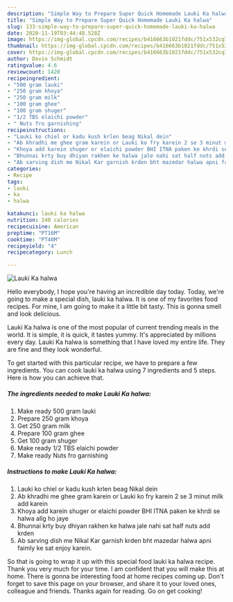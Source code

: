 ```yaml
---
description: "Simple Way to Prepare Super Quick Homemade Lauki Ka halwa"
title: "Simple Way to Prepare Super Quick Homemade Lauki Ka halwa"
slug: 133-simple-way-to-prepare-super-quick-homemade-lauki-ka-halwa
date: 2020-11-19T03:44:48.528Z
image: https://img-global.cpcdn.com/recipes/b416663b1021fddc/751x532cq70/lauki-ka-halwa-recipe-main-photo.jpg
thumbnail: https://img-global.cpcdn.com/recipes/b416663b1021fddc/751x532cq70/lauki-ka-halwa-recipe-main-photo.jpg
cover: https://img-global.cpcdn.com/recipes/b416663b1021fddc/751x532cq70/lauki-ka-halwa-recipe-main-photo.jpg
author: Devin Schmidt
ratingvalue: 4.6
reviewcount: 1420
recipeingredient:
- "500 gram lauki"
- "250 gram khoya"
- "250 gram milk"
- "100 gram ghee"
- "100 gram shuger"
- "1/2 TBS elaichi powder"
- " Nuts fro garnishing"
recipeinstructions:
- "Lauki ko chiel or kadu kush krlen beag Nikal dein"
- "Ab khradhi me ghee gram karein or Lauki ko fry karein 2 se 3 minut milk add karein"
- "Khoya add karein shuger or elaichi powder BHI ITNA paken ke khrdi se halwa allg ho jaye"
- "Bhunnai krty buy dhiyan rakhen ke halwa jale nahi sat half nuts add krden"
- "Ab sarving dish me Nikal Kar garnish krden bht mazedar halwa apni faimly ke sat enjoy karein."
categories:
- Recipe
tags:
- lauki
- ka
- halwa

katakunci: lauki ka halwa 
nutrition: 240 calories
recipecuisine: American
preptime: "PT16M"
cooktime: "PT40M"
recipeyield: "4"
recipecategory: Lunch

---
```



![Lauki Ka halwa](https://img-global.cpcdn.com/recipes/b416663b1021fddc/751x532cq70/lauki-ka-halwa-recipe-main-photo.jpg)

Hello everybody, I hope you're having an incredible day today. Today, we're going to make a special dish, lauki ka halwa. It is one of my favorites food recipes. For mine, I am going to make it a little bit tasty. This is gonna smell and look delicious.



Lauki Ka halwa is one of the most popular of current trending meals in the world. It is simple, it is quick, it tastes yummy. It's appreciated by millions every day. Lauki Ka halwa is something that I have loved my entire life. They are fine and they look wonderful.


To get started with this particular recipe, we have to prepare a few ingredients. You can cook lauki ka halwa using 7 ingredients and 5 steps. Here is how you can achieve that.

<!--inarticleads1-->

##### The ingredients needed to make Lauki Ka halwa:

1. Make ready 500 gram lauki
1. Prepare 250 gram khoya
1. Get 250 gram milk
1. Prepare 100 gram ghee
1. Get 100 gram shuger
1. Make ready 1/2 TBS elaichi powder
1. Make ready  Nuts fro garnishing




<!--inarticleads2-->

##### Instructions to make Lauki Ka halwa:

1. Lauki ko chiel or kadu kush krlen beag Nikal dein
1. Ab khradhi me ghee gram karein or Lauki ko fry karein 2 se 3 minut milk add karein
1. Khoya add karein shuger or elaichi powder BHI ITNA paken ke khrdi se halwa allg ho jaye
1. Bhunnai krty buy dhiyan rakhen ke halwa jale nahi sat half nuts add krden
1. Ab sarving dish me Nikal Kar garnish krden bht mazedar halwa apni faimly ke sat enjoy karein.




So that is going to wrap it up with this special food lauki ka halwa recipe. Thank you very much for your time. I am confident that you will make this at home. There is gonna be interesting food at home recipes coming up. Don't forget to save this page on your browser, and share it to your loved ones, colleague and friends. Thanks again for reading. Go on get cooking!
